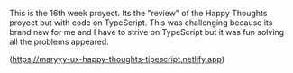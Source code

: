 This is the 16th week proyect. Its the "review" of the Happy Thoughts proyect but with code on TypeScript. This was challenging because its brand new for me and I have to strive on TypeScript but it was fun solving all the problems appeared. 

(https://maryyy-ux-happy-thoughts-tipescript.netlify.app)
